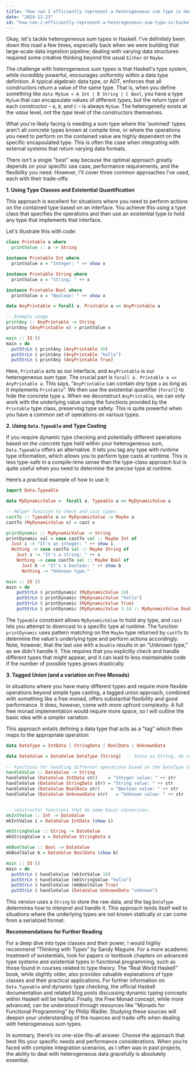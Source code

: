 ```yaml
---
title: "How can I efficiently represent a heterogeneous sum type in Haskell?"
date: "2024-12-23"
id: "how-can-i-efficiently-represent-a-heterogeneous-sum-type-in-haskell"
---
```


Okay, let's tackle heterogeneous sum types in Haskell. I've definitely been down this road a few times, especially back when we were building that large-scale data ingestion pipeline; dealing with varying data structures required some creative thinking beyond the usual `Either` or `Maybe`.

The challenge with heterogeneous sum types is that Haskell's type system, while incredibly powerful, encourages uniformity within a data type definition. A typical algebraic data type, or ADT, enforces that all constructors return a value of the same type. That is, when you define something like `data MySum = A Int | B String | C Bool`, you have a type `MySum` that can encapsulate values of different *types*, but the return type of each constructor – `A`, `B`, and `C` – is always `MySum`. The heterogeneity exists at the *value* level, not the *type* level of the constructors themselves.

What you're likely facing is needing a sum type where the 'summed' types aren’t all concrete types known at compile time, or where the operations you need to perform on the contained value are highly dependent on the specific encapsulated type. This is often the case when integrating with external systems that return varying data formats.

There isn't a single "best" way because the optimal approach greatly depends on your specific use case, performance requirements, and the flexibility you need. However, I'll cover three common approaches I’ve used, each with their trade-offs:

**1. Using Type Classes and Existential Quantification**

This approach is excellent for situations where you need to perform actions on the contained type based on an interface. You achieve this using a type class that specifies the operations and then use an existential type to hold any type that implements that interface.

Let's illustrate this with code:

```haskell
class Printable a where
  printValue :: a -> String

instance Printable Int where
  printValue x = "Integer: " ++ show x

instance Printable String where
  printValue x = "String: " ++ x

instance Printable Bool where
  printValue x = "Boolean: " ++ show x

data AnyPrintable = forall a. Printable a => AnyPrintable a

-- Example usage
printAny :: AnyPrintable -> String
printAny (AnyPrintable x) = printValue x

main :: IO ()
main = do
  putStrLn $ printAny (AnyPrintable 10)
  putStrLn $ printAny (AnyPrintable "hello")
  putStrLn $ printAny (AnyPrintable True)
```

Here, `Printable` acts as our interface, and `AnyPrintable` is our heterogeneous sum type. The crucial part is `forall a. Printable a => AnyPrintable a`. This says, “`AnyPrintable` can contain *any* type `a` as long as it implements `Printable`”. We then use the existential quantifier (`forall`) to hide the concrete type `a`. When we deconstruct `AnyPrintable`, we can only work with the underlying value using the functions provided by the `Printable` type class, preserving type safety. This is quite powerful when you have a common set of operations on various types.

**2. Using `Data.Typeable` and Type Casting**

If you require dynamic type checking and potentially different operations based on the *concrete* type held within your heterogeneous sum, `Data.Typeable` offers an alternative. It lets you tag any type with runtime type information, which allows you to perform type casts at runtime. This is less type-safe in a compile-time sense than the type-class approach but is quite useful when you need to determine the precise type at runtime.

Here’s a practical example of how to use it:

```haskell
import Data.Typeable

data MyDynamicValue =  forall a. Typeable a => MyDynamicValue a

-- Helper function to check and cast types.
castTo :: Typeable a => MyDynamicValue -> Maybe a
castTo (MyDynamicValue x) = cast x

printDynamic :: MyDynamicValue -> String
printDynamic val = case castTo val :: Maybe Int of
  Just i -> "It's an integer: " ++ show i
  Nothing -> case castTo val :: Maybe String of
    Just s -> "It's a string: " ++ s
    Nothing -> case castTo val :: Maybe Bool of
      Just b -> "It's a boolean: " ++ show b
      Nothing -> "Unknown type."

main :: IO ()
main = do
    putStrLn $ printDynamic (MyDynamicValue 10)
    putStrLn $ printDynamic (MyDynamicValue "hello")
    putStrLn $ printDynamic (MyDynamicValue True)
    putStrLn $ printDynamic (MyDynamicValue 3.14 :: MyDynamicValue Double)

```

The `Typeable` constraint allows `MyDynamicValue` to hold any type, and `cast` lets you attempt to downcast to a specific type at runtime. The function `printDynamic` uses pattern matching on the `Maybe` type returned by `castTo` to determine the value's underlying type and perform actions accordingly. Note, however, that the last use with a `Double` results in an "Unknown type," as we didn't handle it. This requires that you explicitly check and handle different types that might appear, and it can lead to less maintainable code if the number of possible types grows drastically.

**3. Tagged Union (and a variation on Free Monads)**

In situations where you have many different types and require more flexible operations beyond simple type casting, a tagged union approach, combined with something like a free monad, offers substantial flexibility and good performance. It does, however, come with more upfront complexity. A full free monad implementation would require more space, so I will outline the basic idea with a simpler variation.

This approach entails defining a data type that acts as a "tag" which then maps to the appropriate operation:

```haskell
data DataType = IntData | StringData | BoolData | UnknownData

data DataValue = DataValue DataType (String)  -- Store as String, do conversion when needed
  
-- Functions for handling different operations based on the DataType tag.
handleValue :: DataValue -> String
handleValue (DataValue IntData str)    = "Integer value: " ++ str
handleValue (DataValue StringData str) = "String value: " ++ str
handleValue (DataValue BoolData str)    = "Boolean value: " ++ str
handleValue (DataValue UnknownData str)   = "Unknown value: " ++ str


-- constructor functions that do some basic conversion.
mkIntValue :: Int -> DataValue
mkIntValue i = DataValue IntData (show i)

mkStringValue :: String -> DataValue
mkStringValue s = DataValue StringData s

mkBoolValue :: Bool -> DataValue
mkBoolValue b = DataValue BoolData (show b)

main :: IO ()
main = do
  putStrLn $ handleValue (mkIntValue 10)
  putStrLn $ handleValue (mkStringValue "hello")
  putStrLn $ handleValue (mkBoolValue True)
  putStrLn $ handleValue (DataValue UnknownData "unknown")
```

This version uses a `String` to store the raw data, and the tag `DataType` determines how to *interpret* and handle it. This approach lends itself well to situations where the underlying types are not known statically or can come from a serialized format.

**Recommendations for Further Reading**

For a deep dive into type classes and their power, I would highly recommend “Thinking with Types” by Sandy Maguire. For a more academic treatment of existentials, look for papers or textbook chapters on advanced type systems and existential types in functional programming, such as those found in courses related to type theory. The “Real World Haskell” book, while slightly older, also provides valuable explanations of type classes and their practical applications. For further information on `Data.Typeable` and dynamic type checking, the official Haskell documentation and related blog posts discussing dynamic typing concepts within Haskell will be helpful. Finally, the Free Monad concept, while more advanced, can be understood through resources like "Monads for Functional Programming" by Philip Wadler. Studying these sources will deepen your understanding of the nuances and trade-offs when dealing with heterogeneous sum types.

In summary, there’s no one-size-fits-all answer. Choose the approach that best fits your specific needs and performance considerations. When you’re faced with complex integration scenarios, as I often was in past projects, the ability to deal with heterogeneous data gracefully is absolutely essential.
